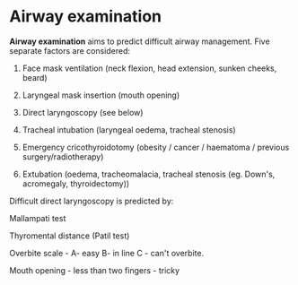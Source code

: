 # Airway examination

**Airway examination** aims to predict difficult airway management. Five
separate factors are considered:

1. Face mask ventilation (neck flexion, head extension, sunken cheeks,
beard)

2. Laryngeal mask insertion (mouth opening)

3. Direct laryngoscopy (see below)

4. Tracheal intubation (laryngeal oedema, tracheal stenosis)

5. Emergency cricothyroidotomy (obesity / cancer / haematoma / previous
surgery/radiotherapy)

6. Extubation (oedema, tracheomalacia, tracheal stenosis (eg. Down's,
acromegaly, thyroidectomy))

Difficult direct laryngoscopy is predicted by:

Mallampati test

Thyromental distance (Patil test)

Overbite scale - A- easy B- in line C - can't overbite.

Mouth opening - less than two fingers - tricky
